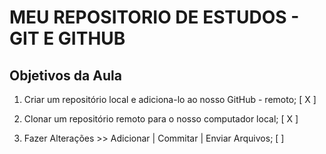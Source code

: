 # MEU REPOSITORIO DE ESTUDOS - GIT E GITHUB

## Objetivos da Aula

1. Criar um repositório local e adiciona-lo ao nosso GitHub - remoto; [ X ]

2. Clonar um repositório remoto para o nosso computador local; [ X ]

3. Fazer Alterações >> Adicionar | Commitar | Enviar Arquivos; [  ]
